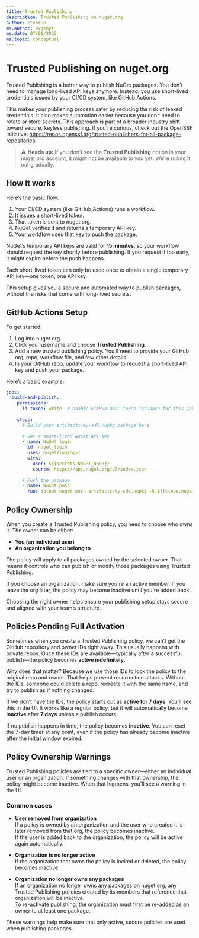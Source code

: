 ```yaml
---
title: Trusted Publishing
description: Trusted Publishing on nuget.org
author: etvorun
ms.author: evgenyt
ms.date: 07/01/2025
ms.topic: conceptual
---
```


# Trusted Publishing on nuget.org

Trusted Publishing is a better way to publish NuGet packages. You don’t need to manage long-lived API keys anymore. Instead, you use short-lived credentials issued by your CI/CD system, like GitHub Actions.

This makes your publishing process safer by reducing the risk of leaked credentials. It also makes automation easier because you don’t need to rotate or store secrets. This approach is part of a broader industry shift toward secure, keyless publishing. If you're curious, check out the OpenSSF initiative: https://repos.openssf.org/trusted-publishers-for-all-package-repositories.

> ⚠️ **Heads up:** If you don’t see the **Trusted Publishing** option in your nuget.org account, it might not be available to you yet. We’re rolling it out gradually.

## How it works

Here’s the basic flow:

1. Your CI/CD system (like GitHub Actions) runs a workflow.
2. It issues a short-lived token.
3. That token is sent to nuget.org.
4. NuGet verifies it and returns a temporary API key.
5. Your workflow uses that key to push the package.

NuGet’s temporary API keys are valid for **15 minutes**, so your workflow should request the key shortly before publishing.
If you request it too early, it might expire before the push happens. 

Each short-lived token can only be used once to obtain a single temporary API key—one token, one API key.

This setup gives you a secure and automated way to publish packages, without the risks that come with long-lived secrets.


## GitHub Actions Setup

To get started:

1. Log into nuget.org.
2. Click your username and choose **Trusted Publishing**.
3. Add a new trusted publishing policy. You’ll need to provide your GitHub org, repo, workflow file, and few other details.
4. In your GitHub repo, update your workflow to request a short-lived API key and push your package.

Here’s a basic example:

```yaml
jobs:
  build-and-publish:
    permissions:
      id-token: write  # enable GitHub OIDC token issuance for this job
    
    steps:
      # Build your artifacts/my-sdk.nupkg package here
    
      # Get a short-lived NuGet API key
      - name: NuGet login
        id: nuget_login
        uses: nuget/login@v1
        with:
          user: ${{secrets.NUGET_USER}}
          source: https://api.nuget.org/v3/index.json
    
      # Push the package
      - name: NuGet push
        run: dotnet nuget push artifacts/my-sdk.nupkg -k ${{steps.nuget_login.outputs.NUGET_API_KEY}} -s https://api.nuget.org/v3/index.json
```


## Policy Ownership

When you create a Trusted Publishing policy, you need to choose who owns it. The owner can be either:

- **You (an individual user)**
- **An organization you belong to**

The policy will apply to all packages owned by the selected owner. That means it controls who can publish or modify those packages using Trusted Publishing.

If you choose an organization, make sure you're an active member. If you leave the org later, the policy may become inactive until you're added back.

Choosing the right owner helps ensure your publishing setup stays secure and aligned with your team’s structure.


## Policies Pending Full Activation

Sometimes when you create a Trusted Publishing policy, we can’t get the GitHub repository and owner IDs right away. 
This usually happens with private repos. Once these IDs are available—typically after a successful publish—the policy
becomes **active indefinitely**.

Why does that matter? Because we use those IDs to lock the policy to the original repo and owner. That helps prevent resurrection attacks. Without the IDs, someone could delete a repo, recreate it with the same name, and try to publish as if nothing changed.

If we don’t have the IDs, the policy starts out as **active for 7 days**. You’ll see this in the UI. It works like a regular policy, but it will automatically become **inactive** after **7 days** unless a publish occurs.

If no publish happens in time, the policy becomes **inactive**. You can reset the 7-day timer at any point, even if the policy has already become inactive after the initial window expired.


## Policy Ownership Warnings

Trusted Publishing policies are tied to a specific owner—either an individual user or an organization.
If something changes with that ownership, the policy might become inactive. When that happens, you'll see a warning in the UI.

### Common cases

- **User removed from organization**  
  If a policy is owned by an organization and the user who created it is later removed from that org, the policy becomes inactive.  
  If the user is added back to the organization, the policy will be active again automatically.

- **Organization is no longer active**  
  If the organization that owns the policy is locked or deleted, the policy becomes inactive.

- **Organization no longer owns any packages**  
  If an organization no longer owns any packages on nuget.org, any Trusted Publishing policies created by its members that reference that organization will be inactive.  
  To re-activate publishing, the organization must first be re-added as an owner to at least one package.

These warnings help make sure that only active, secure policies are used when publishing packages.